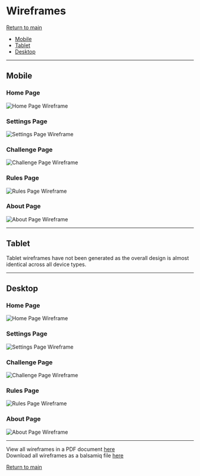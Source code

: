 # Wireframes

[Return to main](../README.md)

- [Mobile](#Mobile)
- [Tablet](#Tablet)
- [Desktop](#Desktop)

---

## Mobile

### Home Page

![Home Page Wireframe](./images/wireframes/mobile-game.png)

### Settings Page

![Settings Page Wireframe](./images/wireframes/mob-settings.png)

### Challenge Page

![Challenge Page Wireframe](./images/wireframes/mob-challenge.png)

### Rules Page

![Rules Page Wireframe](./images/wireframes/mob-rules.png)

### About Page

![About Page Wireframe](./images/wireframes/mob-about.png)

---

## Tablet

Tablet wireframes have not been generated as the overall design is almost
identical across all device types.

---

## Desktop

### Home Page

![Home Page Wireframe](./images/wireframes/desktop-game.png)

### Settings Page

![Settings Page Wireframe](./images/wireframes/desktop-settings.png)

### Challenge Page

![Challenge Page Wireframe](./images/wireframes/desktop-challenge.png)

### Rules Page

![Rules Page Wireframe](./images/wireframes/desktop-rules.png)

### About Page

![About Page Wireframe](./images/wireframes/desktop-about.png)

---

View all wireframes in a PDF document [here](./pdf/mastermind.pdf)  
Download all wireframes as a balsamiq file [here](./mastermind.bmpr)

[Return to main](../README.md)
